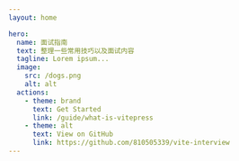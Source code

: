 ```yaml
---
layout: home

hero:
  name: 面试指南
  text: 整理一些常用技巧以及面试内容
  tagline: Lorem ipsum...
  image:
    src: /dogs.png
    alt: alt
  actions:
    - theme: brand
      text: Get Started
      link: /guide/what-is-vitepress
    - theme: alt
      text: View on GitHub
      link: https://github.com/810505339/vite-interview
---
```



